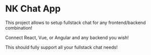 # NK Chat App

This project allows to setup fullstack chat for any frontend/backend combination!

Connect React, Vue, or Angular and any backend you wish!

This should fully support all your fullstack chat needs!
